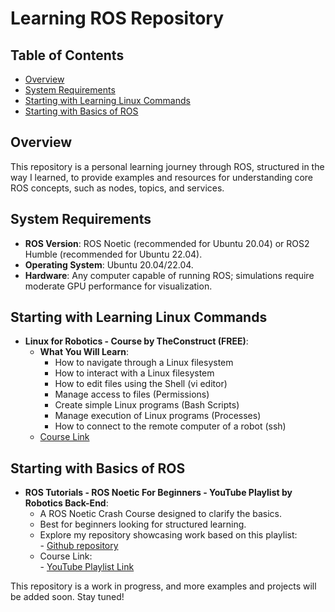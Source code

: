 # Learning ROS Repository

## Table of Contents
- [Overview](#overview)
- [System Requirements](#system-requirements)
- [Starting with Learning Linux Commands](#starting-with-learning-linux-commands)
- [Starting with Basics of ROS](#starting-with-basics-of-ros)

## Overview
This repository is a personal learning journey through ROS, structured in the way I learned, to provide examples and resources for understanding core ROS concepts, such as nodes, topics, and services.

## System Requirements
- **ROS Version**: ROS Noetic (recommended for Ubuntu 20.04) or ROS2 Humble (recommended for Ubuntu 22.04).
- **Operating System**: Ubuntu 20.04/22.04.
- **Hardware**: Any computer capable of running ROS; simulations require moderate GPU performance for visualization.

## Starting with Learning Linux Commands
- **Linux for Robotics - Course by TheConstruct (FREE)**:
    - **What You Will Learn**: <br>
        - How to navigate through a Linux filesystem<br>
        - How to interact with a Linux filesystem<br>
        - How to edit files using the Shell (vi editor)<br>
        - Manage access to files (Permissions)<br>
        - Create simple Linux programs (Bash Scripts)<br>
        - Manage execution of Linux programs (Processes)<br>
        - How to connect to the remote computer of a robot (ssh)<br>
    - [Course Link](https://app.theconstruct.ai/Course/40)

## Starting with Basics of ROS
- **ROS Tutorials - ROS Noetic For Beginners - YouTube Playlist by Robotics Back-End**:
    - A ROS Noetic Crash Course designed to clarify the basics.
    - Best for beginners looking for structured learning.
    - Explore my repository showcasing work based on this playlist:<br>
            - [Github repository](https://github.com/ChinmayAmrutkar/Learning_ROS/tree/main/my_robot_contoller)
    - Course Link:<br>
            - [YouTube Playlist Link](https://www.youtube.com/playlist?list=PLLSegLrePWgIbIrA4iehUQ-impvIXdd9Q)


This repository is a work in progress, and more examples and projects will be added soon. Stay tuned!
